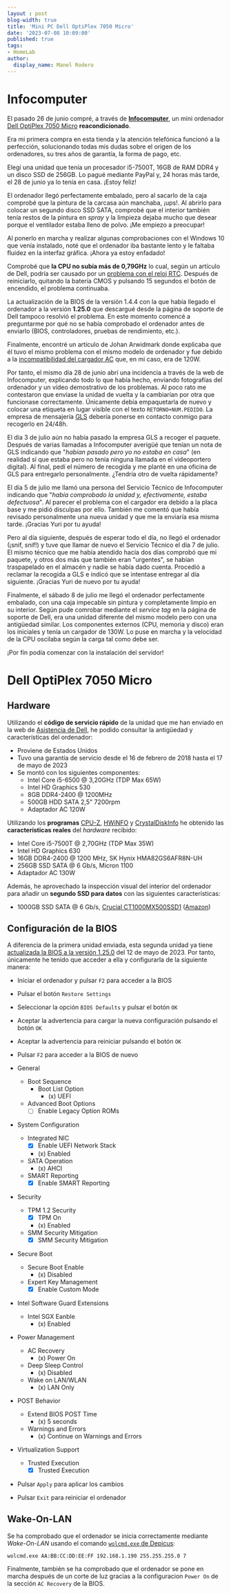 ```yaml
---
layout : post
blog-width: true
title: 'Mini PC Dell OptiPlex 7050 Micro'
date: '2023-07-08 10:09:00'
published: true
tags:
- HomeLab
author:
  display_name: Manel Rodero
---
```


# Infocomputer

El pasado 26 de junio compré, a través de [**Infocomputer**](https://www.info-computer.com/), un mini ordenador [Dell OptiPlex 7050 Micro](https://www.dell.com/support/home/es-es/product-support/product/optiplex-7050-micro/overview) **reacondicionado**.

Era mi primera compra en esta tienda y la atención telefónica funcionó a la perfección, solucionando todas mis dudas sobre el origen de los ordenadores, su tres años de garantía, la forma de pago, etc.

Elegí una unidad que tenía un procesador i5-7500T, 16GB de RAM DDR4 y un disco SSD de 256GB. Lo pagué mediante PayPal y, 24 horas más tarde, el 28 de junio ya lo tenía en casa. ¡Estoy feliz!

El ordenador llegó perfectamente embalado, pero al sacarlo de la caja comprobé que la pintura de la carcasa aún manchaba, ¡ups!. Al abrirlo para colocar un segundo disco SSD SATA, comprobé que el interior también tenía restos de la pintura en _spray_ y la limpieza dejaba mucho que desear porque el ventilador estaba lleno de polvo. ¡Me empiezo a preocupar!

Al ponerlo en marcha y realizar algunas comprobaciones con el Windows 10 que venía instalado, noté que el ordenador iba bastante lento y le faltaba fluidez en la interfaz gráfica. ¡Ahora ya estoy enfadado!

Comprobé que **la CPU no subía más de 0,79GHz** lo cual, según un artículo de Dell, podría ser causado por un [problema con el reloj RTC](https://www.dell.com/support/kbdoc/es-es/000145125/processor-speed-limited-to-0-79ghz-800mhz). Después de reiniciarlo, quitando la batería CMOS y pulsando 15 segundos el botón de encendido, el problema continuaba.

La actualización de la BIOS de la versión 1.4.4 con la que había llegado el ordenador a la versión **1.25.0** que descargué desde la página de soporte de Dell tampoco resolvió el problema. En este momento comencé a preguntarme por qué no se había comprobado el ordenador antes de enviarlo (BIOS, controladores, pruebas de rendimiento, etc.).

Finalmente, encontré un artículo de Johan Arwidmark donde explicaba que él tuvo el mismo problema con el mismo modelo de ordenador y fue debido a la [incompatibilidad del cargador AC](https://www.deploymentresearch.com/a-tale-of-the-slow-cpu-dell-optiplex-7050-running-on-0-79-ghz/) que, en mi caso, era de 120W.

Por tanto, el mismo día 28 de junio abrí una incidencia a través de la web de Infocomputer, explicando todo lo que había hecho, enviando fotografías del ordenador y un vídeo demostrativo de los problemas. Al poco rato me contestaron que enviase la unidad de vuelta y la cambiarían por otra que funcionase correctamente. Únicamente debía empaquetarla de nuevo y colocar una etiqueta en lugar visible con el texto `RETORNO+NUM.PEDIDO`. La empresa de mensajería [GLS](https://www.gls-spain.es/es/) debería ponerse en contacto conmigo para recogerlo en 24/48h.

El día 3 de julio aún no había pasado la empresa GLS a recoger el paquete. Después de varias llamadas a Infocomputer averigüé que tenían un nota de GLS indicando que "_habían pasado pero yo no estaba en casa_" (en realidad sí que estaba pero no tenía ninguna llamada en el videoportero digital). Al final, pedí el número de recogida y me planté en una oficina de GLS para entregarlo personalmente. ¿Tendría otro de vuelta rápidamente?

El día 5 de julio me llamó una persona del Servicio Técnico de Infocomputer indicando que "_había comprobado la unidad y, efectivamente, estaba defectuosa_". Al parecer el problema con el cargador era debido a la placa base y me pidió disculpas por ello. También me comentó que había revisado personalmente una nueva unidad y que me la enviaría esa misma tarde. ¡Gracias Yuri por tu ayuda!

Pero al día siguiente, después de esperar todo el día, no llegó el ordenador (¡snif, snif!) y tuve que llamar de nuevo el Servicio Técnico el día 7 de julio. El mismo técnico que me había atendido hacía dos días comprobó que mi paquete, y otros dos más que también eran "urgentes", se habían traspapelado en el almacén y nadie se había dado cuenta. Procedió a reclamar la recogida a GLS e indicó que se intentase entregar al día siguiente. ¡Gracias Yuri de nuevo por tu ayuda!

Finalmente, el sábado 8 de julio me llegó el ordenador perfectamente embalado, con una caja impecable sin pintura y completamente limpio en su interior. Según pude comrobar mediante el _service tag_ en la página de soporte de Dell, era una unidad diferente del mismo modelo pero con una antigüedad similar. Los componentes externos (CPU, memoria y disco) eran los iniciales y tenía un cargador de 130W. Lo puse en marcha y la velocidad de la CPU oscilaba según la carga tal como debe ser.

¡Por fín podía comenzar con la instalación del servidor!

# Dell OptiPlex 7050 Micro

## Hardware

Utilizando el **código de servicio rápido** de la unidad que me han enviado en la web de [Asistencia de Dell](https://www.dell.com/support/home/es-es), he podido consultar la antigüedad y características del ordenador:

* Proviene de Estados Unidos
* Tuvo una garantía de servicio desde el 16 de febrero de 2018 hasta el 17 de mayo de 2023
* Se montó con los siguientes componentes:
  * Intel Core i5-6500 @ 3,20GHz (TDP Max 65W)
  * Intel HD Graphics 530
  * 8GB DDR4-2400 @ 1200MHz
  * 500GB HDD SATA 2,5" 7200rpm
  * Adaptador AC 120W

Utilizando los **programas** [CPU-Z](https://www.cpuid.com/softwares/cpu-z.html), [HWiNFO](https://www.hwinfo.com/) y [CrystalDiskInfo](https://crystalmark.info/en/software/crystaldiskinfo/) he obtenido las **características reales** del _hardware_ recibido:

* Intel Core i5-7500T @ 2,70GHz (TDP Max 35W)
* Intel HD Graphics 630
* 16GB DDR4-2400 @ 1200 MHz, SK Hynix HMA82GS6AFR8N-UH
* 256GB SSD SATA @ 6 Gb/s, Micron 1100
* Adaptador AC 130W

Además, he aprovechado la inspección visual del interior del ordenador para añadir un **segundo SSD para datos** con las siguientes características:

* 1000GB SSD SATA @ 6 Gb/s, [Crucial CT1000MX500SSD1](https://www.crucial.es/ssd/mx500/ct1000mx500ssd1) ([Amazon](https://amzn.to/3PU2j8f))

## Configuración de la BIOS

A diferencia de la primera unidad enviada, esta segunda unidad ya tiene [actualizada la BIOS a la versión 1.25.0](https://www.dell.com/support/home/es-es/drivers/driversdetails?driverid=vwgkn&oscode=wt64a&productcode=optiplex-7050-micro) del 12 de mayo de 2023. Por tanto, únicamente he tenido que acceder a ella y configurarla de la siguiente manera:

* Iniciar el ordenador y pulsar `F2` para acceder a la BIOS
* Pulsar el botón `Restore Settings`
* Seleccionar la opción `BIOS Defaults` y pulsar el botón `OK`
* Aceptar la advertencia para cargar la nueva configuración pulsando el botón `OK`
* Aceptar la advertencia para reiniciar pulsando el botón `OK`

* Pulsar `F2` para acceder a la BIOS de nuevo
* General
  * Boot Sequence
    * Boot List Option
      * (x) UEFI
  * Advanced Boot Options
    * [ ] Enable Legacy Option ROMs
* System Configuration
  * Integrated NIC
    * [x] Enable UEFI Network Stack
    * (x) Enabled
  * SATA Operation
    * (x) AHCI
  * SMART Reporting
    * [x] Enable SMART Reporting
* Security
  * TPM 1.2 Security
    * [x] TPM On
    * (x) Enabled
  * SMM Security Mitigation
    * [x] SMM Security Mitigation
* Secure Boot
  * Secure Boot Enable
    * (x) Disabled
  * Expert Key Management
    * [x] Enable Custom Mode
* Intel Software Guard Extensions
  * Intel SGX Eanble
    * (x) Enabled
* Power Management
  * AC Recovery
    * (x) Power On
  * Deep Sleep Control
    * (x) Disabled
  * Wake on LAN/WLAN
    * (x) LAN Only
* POST Behavior
  * Extend BIOS POST Time
    * (x) 5 seconds
  * Warnings and Errors
    * (x) Continue on Warnings and Errors
* Virtualization Support
  * Trusted Execution
    * [x] Trusted Execution
* Pulsar `Apply` para aplicar los cambios
* Pulsar `Exit` para reiniciar el ordenador

## Wake-On-LAN

Se ha comprobado que el ordenador se inicia correctamente mediante _Wake-On-LAN_ usando el comando [`wolcmd.exe` de Depicus](https://www.depicus.com/wake-on-lan/wake-on-lan-cmd):

```
wolcmd.exe AA:BB:CC:DD:EE:FF 192.168.1.190 255.255.255.0 7
```

Finalmente, también se ha comprobado que el ordenador se pone en marcha después de un corte de luz gracias a la configuracion `Power On` de la sección `AC Recovery` de la BIOS.
